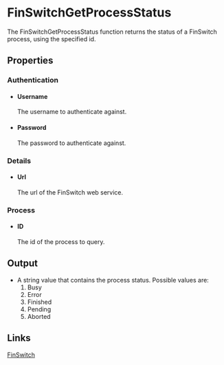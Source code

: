 FinSwitchGetProcessStatus
=========================

The FinSwitchGetProcessStatus function returns the status of a FinSwitch
process, using the specified id.

Properties
----------

### Authentication

-  #### Username

    The username to authenticate against.

-  #### Password

    The password to authenticate against.

### Details

-  #### Url

    The url of the FinSwitch web service.

### Process

-  #### ID

    The id of the process to query.

Output
------

-  A string value that contains the process status. Possible values
    are:
    1.  Busy
    2.  Error
    3.  Finished
    4.  Pending
    5.  Aborted

Links
-----

[FinSwitch](http://www.finswitch.com/)

